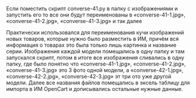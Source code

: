 Если поместить скрипт converse-41.py в папку с изображениями и запустить его то все они будут переименованы в «converse-41-1.jpg», «converse-41-2.jpg», «converse-41-3.jpg» и так далее

Практически использовался для переименования кучи изображений новых товаров, которые нужно было разместить в ИМ, причём вся информация о товарах это была только лишь картинка и название серии. Изображения каждой модели помещались в одну папку и там запускался скрипт, потом в итоге все изображения сливались в одну папку, где было понятно что «converse-41-1.jpg», «converse-41-2.jpg», «converse-41-3.jpg» это 3 фото одной модели, а «converse-42-1.jpg», «converse-42-2.jpg», «converse-42-3.jpg» эт три ото уже другой модели. Далее все названия файлов помещались в эксель таблицу для импорта в ИМ OpenCart и дописывались остальные нужные данные.